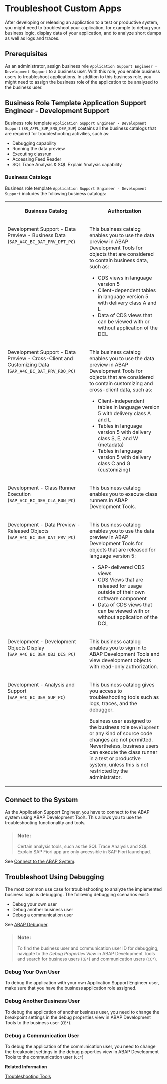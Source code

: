 <!-- loiof9e18605e01a485098fe5478649bd474 -->

# Troubleshoot Custom Apps

After developing or releasing an application to a test or productive system, you might need to troubleshoot your application, for example to debug your business logic, display data of your application, and to analyze short dumps as well as logs and traces.



<a name="loiof9e18605e01a485098fe5478649bd474__section_ihz_1z4_zqb"/>

## Prerequisites

As an administrator, assign business role `Application Support Engineer - Development Support` to a business user. With this role, you enable business users to troubleshoot applications. In addition to this business role, you might need to assign the business role of the application to be analyzed to the business user.



<a name="loiof9e18605e01a485098fe5478649bd474__section_uny_gz4_zqb"/>

## Business Role Template Application Support Engineer - Development Support

Business role template `Application Support Engineer - Development Support` \(`BR_APPL_SUP_ENG_DEV_SUP`\) contains all the business catalogs that are required for troubleshooting activities, such as:

-   Debugging capability
-   Running the data preview
-   Executing classrun
-   Accessing Feed Reader
-   SQL Trace Analysis & SQL Explain Analysis capability



### Business Catalogs

Business role template `Application Support Engineer - Development Support` includes the following business catalogs:


<table>
<tr>
<th valign="top">

Business Catalog

</th>
<th valign="top">

Authorization

</th>
</tr>
<tr>
<td valign="top">

Development Support - Data Preview - Business Data \(`SAP_A4C_BC_DAT_PRV_DFT_PC`\)

</td>
<td valign="top">

This business catalog enables you to use the data preview in ABAP Development Tools for objects that are considered to contain business data, such as:

-   CDS views in language version 5
-   Client-dependent tables in language version 5 with delivery class A and L
-   Data of CDS views that can be viewed with or without application of the DCL



</td>
</tr>
<tr>
<td valign="top">

Development Support - Data Preview - Cross-Client and Customizing Data \(`SAP_A4C_BC_DAT_PRV_RDO_PC`\)

</td>
<td valign="top">

This business catalog enables you to use the data preview in ABAP Development Tools for objects that are considered to contain customizing and cross-client data, such as:

-   Client-independent tables in language version 5 with delivery class A and L
-   Tables in language version 5 with delivery class S, E, and W \(metadata\)
-   Tables in language version 5 with delivery class C and G \(customizing\)



</td>
</tr>
<tr>
<td valign="top">

Development - Class Runner Execution \(`SAP_A4C_BC_DEV_CLA_RUN_PC`\)

</td>
<td valign="top">

This business catalog enables you to execute class runners in ABAP Development Tools.

</td>
</tr>
<tr>
<td valign="top">

Development - Data Preview - Released Objects \(`SAP_A4C_BC_DEV_DAT_PRV_PC`\)

</td>
<td valign="top">

This business catalog enables you to use the data preview in ABAP Development Tools for objects that are released for language version 5:

-   SAP-delivered CDS views
-   CDS Views that are released for usage outside of their own software component
-   Data of CDS views that can be viewed with or without application of the DCL



</td>
</tr>
<tr>
<td valign="top">

Development - Development Objects Display \(`SAP_A4C_BC_DEV_OBJ_DIS_PC`\)

</td>
<td valign="top">

This business catalog enables you to sign in to ABAP Development Tools and view development objects with read-only authorization.

</td>
</tr>
<tr>
<td valign="top">

Development - Analysis and Support \(`SAP_A4C_BC_DEV_SUP_PC`\)

</td>
<td valign="top">

This business catalog gives you access to troubleshooting tools such as logs, traces, and the debugger.

Business user assigned to the business role `Development` or any kind of source code changes are not permitted. Nevertheless, business users can execute the class runner in a test or productive system, unless this is not restricted by the administrator.

</td>
</tr>
</table>



<a name="loiof9e18605e01a485098fe5478649bd474__section_ul2_g3q_zqb"/>

## Connect to the System

As the Application Support Engineer, you have to connect to the ABAP system using ABAP Development Tools. This allows you to use the troubleshooting functionality and tools.

> ### Note:  
> Certain analysis tools, such as the SQL Trace Analysis and SQL Explain SAP Fiori app are only accessible in SAP Fiori launchpad.

See [Connect to the ABAP System](../30-development/connect-to-the-abap-system-7379dbd.md).



<a name="loiof9e18605e01a485098fe5478649bd474__section_zgx_s3q_zqb"/>

## Troubleshoot Using Debugging

The most common use case for troubleshooting to analyze the implemented business logic is debugging. The following debugging scenarios exist:

-   Debug your own user
-   Debug another business user
-   Debug a communication user

See [ABAP Debugger](https://help.sap.com/viewer/5371047f1273405bb46725a417f95433/Cloud/en-US/4ec365a66e391014adc9fffe4e204223.html).

> ### Note:  
> To find the business user and communication user ID for debugging, navigate to the *Debug Properties View* in ABAP Development Tools and search for business users \(`CB*`\) and communication users \(`CC*`\).



### Debug Your Own User

To debug the application with your own Application Support Engineer user, make sure that you have the business application role assigned.



### Debug Another Business User

To debug the application of another business user, you need to change the breakpoint settings in the debug properties view in ABAP Development Tools to the business user \(`CB*`\).



### Debug a Communication User

To debug the application of the communication user, you need to change the breakpoint settings in the debug properties view in ABAP Development Tools to the communication user \(`CC*`\).

**Related Information**  


[Troubleshooting Tools](troubleshooting-tools-911438b.md "Apart from debugging, you can also use other troubleshooting tools, such as the Feed Reader view in ABAP Development Tools, ABAP Profiler as well as the SQL Explain and SQL Trace Analysis SAP Fiori apps.")

